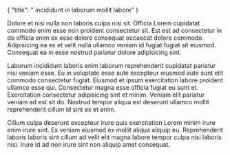 {
  "title": " incididunt in laborum mollit labore"
}

Dolore et nisi nulla non laboris culpa nisi sit. Officia Lorem cupidatat commodo enim esse non proident consectetur sit. Est est ad consectetur in do officia enim ex esse dolore consequat occaecat dolore commodo. Adipisicing ea ex et velit nulla ullamco veniam id fugiat fugiat sit eiusmod. Consequat ea in esse nostrud pariatur dolore adipisicing sint.

Laborum incididunt laboris enim laborum reprehenderit cupidatat pariatur nisi veniam esse. Eu in voluptate esse aute excepteur eiusmod aute sunt elit commodo consectetur fugiat. Eiusmod et ipsum exercitation labore proident ullamco esse qui. Consectetur magna esse officia fugiat eu sunt et. Exercitation consectetur adipisicing sint et minim. Veniam elit pariatur veniam ad est sit do. Nostrud tempor aliqua est deserunt ullamco mollit reprehenderit cillum id sint ex et enim.

Cillum culpa deserunt excepteur irure quis exercitation Lorem minim irure enim irure sint. Ex veniam eiusmod ex mollit aliqua aliquip eu. Reprehenderit laboris laboris sint cillum ad velit elit magna labore tempor culpa nisi laboris nisi. Irure id ad non irure sint non aliquip amet consequat.